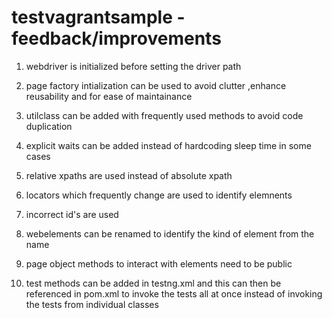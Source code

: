 
# testvagrantsample -feedback/improvements
1. webdriver is initialized before setting the driver path

2. page factory intialization can be used to avoid clutter ,enhance reusability and for ease of maintainance

3. utilclass can be added with frequently used methods to avoid code duplication

4. explicit waits can be added instead of hardcoding sleep time in some cases

5. relative xpaths are used instead of absolute xpath

6. locators which frequently change are used to identify elemnents

7. incorrect id's are used 

8. webelements can be renamed to identify the kind of element from the name

9. page object methods to interact with elements need to be public 

10. test methods can be added in testng.xml and this can then be referenced in pom.xml to invoke the tests all at once instead of invoking the tests from individual classes

